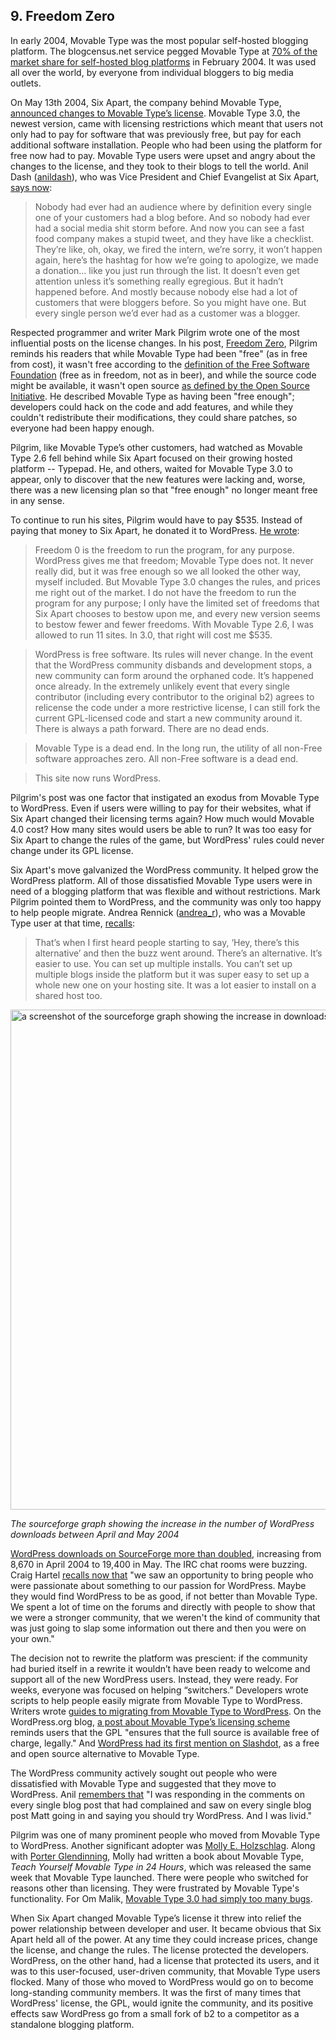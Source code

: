 ## 9. Freedom Zero

In early 2004, Movable Type was the most popular self-hosted blogging platform. The blogcensus.net service pegged Movable Type at [70% of the market share for self-hosted blog platforms](http://web.archive.org/web/20040202101816/http://blogcensus.net/?page=tools) in February 2004. It was used all over the world, by everyone from individual bloggers to big media outlets.

On May 13th 2004, Six Apart, the company behind Movable Type, [announced changes to Movable Type’s license](http://web.archive.org/web/20040605225637/http://www.sixapart.com/corner/archives/2004/05/movable_type_de.shtml). Movable Type 3.0, the newest version, came with licensing restrictions which meant that users not only had to pay for software that was previously free, but pay for each additional software installation. People who had been using the platform for free now had to pay. Movable Type users were upset and angry about the changes to the license, and they took to their blogs to tell the world. Anil Dash ([anildash](https://profiles.wordpress.org/anildash/)), who was Vice President and Chief Evangelist at Six Apart, [says now](http://archive.wordpress.org/interviews/2013_06_28_Dash.html#L9): 

> Nobody had ever had an audience where by definition every single one of your customers had a blog before. And so nobody had ever had a social media shit storm before. And now you can see a fast food company makes a stupid tweet, and they have like a checklist. They’re like, oh, okay, we fired the intern, we’re sorry, it won’t happen again, here’s the hashtag for how we’re going to apologize, we made a donation… like you just run through the list. It doesn’t even get attention unless it’s something really egregious. But it hadn’t happened before. And mostly because nobody else had a lot of customers that were bloggers before. So you might have one. But every single person we’d ever had as a customer was a blogger.

Respected programmer and writer Mark Pilgrim wrote one of the most influential posts on the license changes. In his post, [Freedom Zero](http://web.archive.org/web/20070911032533/http://diveintomark.org/archives/2004/05/14/freedom-0), Pilgrim reminds his readers that while Movable Type had been "free" (as in free from cost), it wasn't free according to the [definition of the Free Software Foundation](http://www.gnu.org/philosophy/free-sw.html) (free as in freedom, not as in beer), and while the source code might be available, it wasn't open source [as defined by the Open Source Initiative](http://opensource.org/docs/definition.php). He described Movable Type as having been "free enough"; developers could hack on the code and add features, and while they couldn't redistribute their modifications, they could share patches, so everyone had been happy enough. 

Pilgrim, like Movable Type’s other customers, had watched as Movable Type 2.6 fell behind while Six Apart focused on their growing hosted platform -- Typepad. He, and others, waited for Movable Type 3.0 to appear, only to discover that the new features were lacking and, worse, there was a new licensing plan so that "free enough" no longer meant free in any sense.

To continue to run his sites, Pilgrim would have to pay $535. Instead of paying that money to Six Apart, he donated it to WordPress. [He wrote](http://web.archive.org/web/20070911032533/http://diveintomark.org/archives/2004/05/14/freedom-0):

> Freedom 0 is the freedom to run the program, for any purpose. WordPress gives me that freedom; Movable Type does not. It never really did, but it was free enough so we all looked the other way, myself included. But Movable Type 3.0 changes the rules, and prices me right out of the market. I do not have the freedom to run the program for any purpose; I only have the limited set of freedoms that Six Apart chooses to bestow upon me, and every new version seems to bestow fewer and fewer freedoms. With Movable Type 2.6, I was allowed to run 11 sites. In 3.0, that right will cost me $535.

> WordPress is free software. Its rules will never change. In the event that the WordPress community disbands and development stops, a new community can form around the orphaned code. It’s happened once already. In the extremely unlikely event that every single contributor (including every contributor to the original b2) agrees to relicense the code under a more restrictive license, I can still fork the current GPL-licensed code and start a new community around it. There is always a path forward. There are no dead ends.

> Movable Type is a dead end. In the long run, the utility of all non-Free software approaches zero. All non-Free software is a dead end.

> This site now runs WordPress. 

Pilgrim's post was one factor that instigated an exodus from Movable Type to WordPress. Even if users were willing to pay for their websites, what if Six Apart changed their licensing terms again? How much would Movable 4.0 cost? How many sites would users be able to run? It was too easy for Six Apart to change the rules of the game, but WordPress' rules could never change under its GPL license.

Six Apart's move galvanized the WordPress community. It helped grow the WordPress platform. All of those dissatisfied Movable Type users were in need of a blogging platform that was flexible and without restrictions. Mark Pilgrim pointed them to WordPress, and the community was only too happy to help people migrate. Andrea Rennick ([andrea_r](https://profiles.wordpress.org/andrea_r/)), who was a Movable Type user at that time, [recalls](http://archive.wordpress.org/interviews/2014_06_05_Rennick_A.html#L15):

> That’s when I first heard people starting to say, ‘Hey, there’s this alternative’ and then the buzz went around. There’s an alternative. It’s easier to use. You can set up multiple installs. You can’t set up multiple blogs inside the platform but it was super easy to set up a whole new one on your hosting site. It was a lot easier to install on a shared host too.

<img src="../../Resources/images/9/sourceforge-downloads.png" alt="a screenshot of the sourceforge graph showing the increase in downloads" width="800px" />

*The sourceforge graph showing the increase in the number of WordPress downloads between April and May 2004*

[WordPress downloads on SourceForge more than doubled](http://sourceforge.net/projects/cafelog/files/WordPress/stats/timeline?dates=2003-04-01+to+2005-04-01), increasing from 8,670 in April 2004 to 19,400 in May. The IRC chat rooms were buzzing. Craig Hartel [recalls now that](http://archive.wordpress.org/interviews/2013_04_21_Hartel.html#L49) "we saw an opportunity to bring people who were passionate about something to our passion for WordPress. Maybe they would find WordPress to be as good, if not better than Movable Type. We spent a lot of time on the forums and directly with people to show that we were a stronger community, that we weren't the kind of community that was just going to slap some information out there and then you were on your own."

The decision not to rewrite the platform was prescient: if the community had buried itself in a rewrite it wouldn’t have been ready to welcome and support all of the new WordPress users. Instead, they were ready. For weeks, everyone was focused on helping “switchers.” Developers wrote scripts to help people easily migrate from Movable Type to WordPress. Writers wrote [guides to migrating from Movable Type to WordPress](http://carthik.net/blog/vault/2004/05/14/movabletype-to-wordpress/). On the WordPress.org blog, [a post about Movable Type’s licensing scheme](http://wordpress.org/news/2004/05/new-pricing-scheme/) reminds users that the GPL "ensures that the full source is available free of charge, legally." And [WordPress had its first mention on Slashdot](http://developers.slashdot.org/story/04/05/14/1314256/bloggers-assail-movable-types-new-pricing-scheme), as a free and open source alternative to Movable Type. 

The WordPress community actively sought out people who were dissatisfied with Movable Type and suggested that they move to WordPress. Anil [remembers that](http://archive.wordpress.org/interviews/2013_06_28_Dash.html#L9) "I was responding in the comments on every single blog post that had complained and saw on every single blog post Matt going in and saying you should try WordPress. And I was livid."

Pilgrim was one of many prominent people who moved from Movable Type to WordPress. Another significant adopter was [Molly E. Holzschlag](http://www.molly.com/). Along with [Porter Glendinning](http://www.g9g.org/), Molly had written a book about Movable Type, _Teach Yourself Movable Type in 24 Hours_, which was released the same week that Movable Type launched. There were people who switched for reasons other than licensing. They were frustrated by Movable Type's functionality. For Om Malik, [Movable Type 3.0 had simply too many bugs](http://gigaom.com/2004/05/29/the-word-press-switch/). 

When Six Apart changed Movable Type’s license it threw into relief the power relationship between developer and user. It became obvious that Six Apart held all of the power. At any time they could increase prices, change the license, and change the rules. The license protected the developers. WordPress, on the other hand, had a license that protected its users, and it was to this user-focused, user-driven community, that Movable Type users flocked. Many of those who moved to WordPress would go on to become long-standing community members. It was the first of many times that WordPress' license, the GPL, would ignite the community, and its positive effects saw WordPress go from a small fork of b2 to a competitor as a standalone blogging platform.
